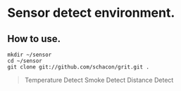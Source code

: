 # Sensor detect environment.
## How to use.
```
mkdir ~/sensor
cd ~/sensor
git clone git://github.com/schacon/grit.git .
```
>Temperature Detect
>Smoke Detect
>Distance Detect
